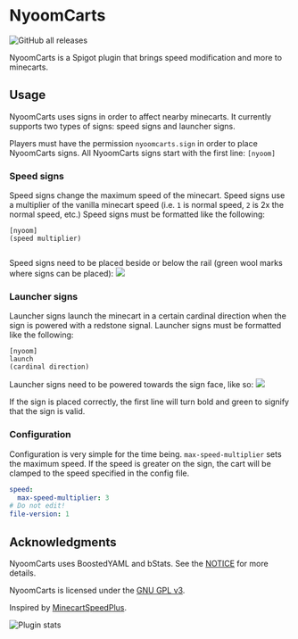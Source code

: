 # NyoomCarts
![GitHub all releases](https://img.shields.io/github/downloads/0b10000/NyoomCarts/total)

NyoomCarts is a Spigot plugin that brings speed modification and more to minecarts.

## Usage
NyoomCarts uses signs in order to affect nearby minecarts. It currently supports two types of signs: speed signs and launcher signs.

Players must have the permission `nyoomcarts.sign` in order to place NyoomCarts signs.
All NyoomCarts signs start with the first line: `[nyoom]`
### Speed signs
Speed signs change the maximum speed of the minecart. Speed signs use a multiplier of the vanilla minecart speed (i.e. `1` is normal speed, `2` is 2x the normal speed, etc.)
Speed signs must be formatted like the following:
```
[nyoom]
(speed multiplier)


```
Speed signs need to be placed beside or below the rail (green wool marks where signs can be placed):
[![](https://i.imgur.com/rOpHVEK.png)](https://i.imgur.com/rOpHVEK.png)
### Launcher signs
Launcher signs launch the minecart in a certain cardinal direction when the sign is powered with a redstone signal.
Launcher signs must be formatted like the following:
```
[nyoom]
launch
(cardinal direction)

```
Launcher signs need to be powered towards the sign face,  like so:
[![](https://i.imgur.com/lo5Rrwu.png)](https://i.imgur.com/lo5Rrwu.png)

If the sign is placed correctly, the first line will turn bold and green to signify that the sign is valid.

### Configuration
Configuration is very simple for the time being.
`max-speed-multiplier` sets the maximum speed. If the speed is greater on the sign, the cart will be clamped to the speed specified in the config file.
```yml
speed:
  max-speed-multiplier: 3
# Do not edit!
file-version: 1
```

## Acknowledgments
NyoomCarts uses BoostedYAML and bStats. See the [NOTICE](https://github.com/0b10000/NyoomCarts/blob/main/NOTICE) for more details.

NyoomCarts is licensed under the [GNU GPL v3](https://github.com/0b10000/NyoomCarts/blob/main/LICENSE).

Inspired by [MinecartSpeedPlus](https://www.spigotmc.org/resources/minecart-speed-plus.69639/).


![Plugin stats](https://bstats.org/signatures/bukkit/NyoomCarts.svg)
